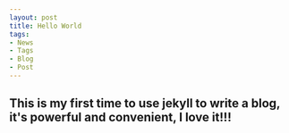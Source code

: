 ```yaml
---
layout: post
title: Hello World 
tags:
- News
- Tags
- Blog
- Post
---
```




## This is my first time to use jekyll to write a blog, it's powerful and convenient, I love it!!!




